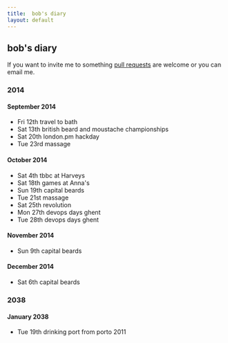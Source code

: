 ```yaml
---
title:  bob's diary
layout: default
---
```

## bob's diary ##

If you want to invite me to something [pull requests](https://github.com/rjw1/randomness.org.uk/blob/master/diary/index.md)
are welcome or you can email me.

### 2014 ###

#### September 2014 ####

* Fri 12th travel to bath
* Sat 13th british beard and moustache championships
* Sat 20th london.pm hackday
* Tue 23rd massage

#### October 2014 ####

* Sat 4th tbbc at Harveys
* Sat 18th games at Anna's
* Sun 19th capital beards
* Tue 21st massage
* Sat 25th revolution
* Mon 27th devops days ghent
* Tue 28th devops days ghent

#### November 2014 ####

* Sun 9th capital beards

#### December 2014 ####

* Sat 6th capital beards


### 2038 ###

#### January 2038 ####

* Tue 19th drinking port from porto 2011

